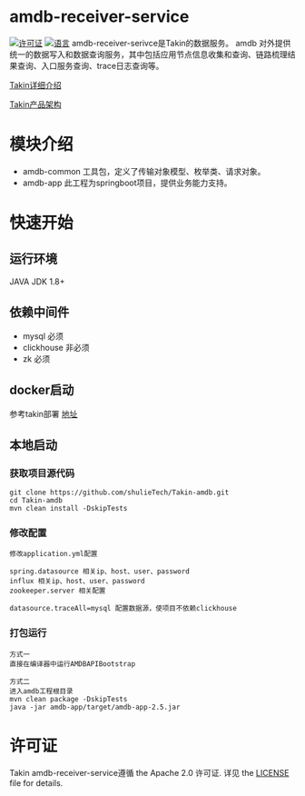 # amdb-receiver-service
[![许可证](https://img.shields.io/github/license/pingcap/tidb.svg)](https://github.com/pingcap/tidb/blob/master/LICENSE)
[![语言](https://img.shields.io/badge/Language-Java-blue.svg)](https://www.java.com/)
amdb-receiver-serivce是Takin的数据服务。
amdb 对外提供统一的数据写入和数据查询服务，其中包括应用节点信息收集和查询、链路梳理结果查询、入口服务查询、trace日志查询等。

[Takin详细介绍](https://docs.shulie.io/docs/opensource/opensource-1d2ckv049184j)

[Takin产品架构](https://docs.shulie.io/docs/opensource/opensource-1d4d0l6o0b6u9)
# 模块介绍
- amdb-common 工具包，定义了传输对象模型、枚举类、请求对象。
- amdb-app  此工程为springboot项目，提供业务能力支持。
# 快速开始
## 运行环境
JAVA JDK 1.8+
## 依赖中间件
- mysql 必须
- clickhouse 非必须
- zk 必须
## docker启动

参考takin部署 [地址](https://docs.shulie.io/docs/opensource/opensource-1d40ib39m90bu)

## 本地启动

### 获取项目源代码

```
git clone https://github.com/shulieTech/Takin-amdb.git
cd Takin-amdb
mvn clean install -DskipTests
```
### 修改配置

```
修改application.yml配置 

spring.datasource 相关ip、host、user、password
influx 相关ip、host、user、password
zookeeper.server 相关配置

datasource.traceAll=mysql 配置数据源，使项目不依赖clickhouse
```

### 打包运行

```
方式一
直接在编译器中运行AMDBAPIBootstrap

方式二
进入amdb工程根目录
mvn clean package -DskipTests
java -jar amdb-app/target/amdb-app-2.5.jar
```


# 许可证
Takin amdb-receiver-service遵循 the Apache 2.0 许可证. 详见 the [LICENSE](https://github.com/shulieTech/Takin/blob/main/LICENSE) file for details.